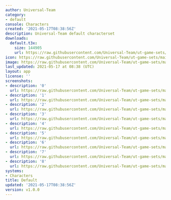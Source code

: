 ```yaml
---
author: Universal-Team
category:
- default
console: Characters
created: '2021-05-17T08:38:56Z'
description: Universal-Team default characterset
downloads:
  default.t3x:
    size: 144905
    url: https://raw.githubusercontent.com/Universal-Team/ut-game-sets/main/sets/characters/default/default.t3x
icon: https://raw.githubusercontent.com/Universal-Team/ut-game-sets/main/sets/characters/default/icon.png
image: https://raw.githubusercontent.com/Universal-Team/ut-game-sets/main/sets/characters/default/icon.png
last_updated: 2021-05-17 at 08:38 (UTC)
layout: app
license: ''
screenshots:
- description: '0'
  url: https://raw.githubusercontent.com/Universal-Team/ut-game-sets/main/sets/characters/default/screenshots/0.png
- description: '1'
  url: https://raw.githubusercontent.com/Universal-Team/ut-game-sets/main/sets/characters/default/screenshots/1.png
- description: '2'
  url: https://raw.githubusercontent.com/Universal-Team/ut-game-sets/main/sets/characters/default/screenshots/2.png
- description: '3'
  url: https://raw.githubusercontent.com/Universal-Team/ut-game-sets/main/sets/characters/default/screenshots/3.png
- description: '4'
  url: https://raw.githubusercontent.com/Universal-Team/ut-game-sets/main/sets/characters/default/screenshots/4.png
- description: '5'
  url: https://raw.githubusercontent.com/Universal-Team/ut-game-sets/main/sets/characters/default/screenshots/5.png
- description: '6'
  url: https://raw.githubusercontent.com/Universal-Team/ut-game-sets/main/sets/characters/default/screenshots/6.png
- description: '7'
  url: https://raw.githubusercontent.com/Universal-Team/ut-game-sets/main/sets/characters/default/screenshots/7.png
- description: '8'
  url: https://raw.githubusercontent.com/Universal-Team/ut-game-sets/main/sets/characters/default/screenshots/8.png
systems:
- Characters
title: Default
updated: '2021-05-17T08:38:56Z'
version: v1.0.0
---
```

